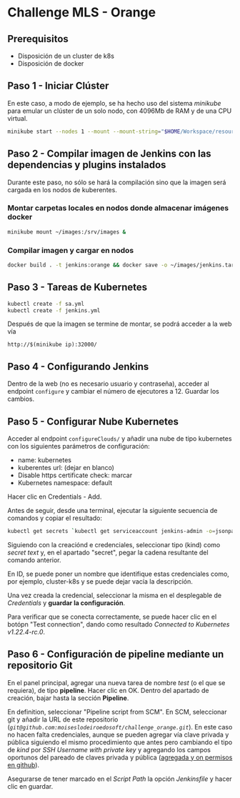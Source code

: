 # Challenge MLS - Orange

## Prerequisitos

- Disposición de un cluster de k8s
- Disposición de docker

## Paso 1 - Iniciar Clúster

En este caso, a modo de ejemplo, se ha hecho uso del sistema _minikube_ para emular un clúster de un solo nodo, con 4096Mb de RAM y de una CPU virtual.

```sh
minikube start --nodes 1 --mount --mount-string="$HOME/Workspace/resources/images:/srv/images" --memory 4096 --cpus=2 --addons=ingress --kubernetes-version=latest --extra-config=apiserver.feature-gates=RemoveSelfLink=false
```

## Paso 2 - Compilar imagen de Jenkins con las dependencias y plugins instalados

Durante este paso, no sólo se hará la compilación sino que la imagen será cargada en los nodos de kuberentes.

### Montar carpetas locales en nodos donde almacenar imágenes docker

```sh
minikube mount ~/images:/srv/images &
```

### Compilar imagen y cargar en nodos

```sh
docker build . -t jenkins:orange && docker save -o ~/images/jenkins.tar.gz jenkins:orange && for nodeName in `minikube node list | tr '\t' ' ' | cut -d ' ' -f1`; do minikube ssh -n $nodeName "sudo docker load -i /srv/images/jenkins.tar.gz"; done;
```

## Paso 3 - Tareas de Kubernetes

```sh
kubectl create -f sa.yml
kubectl create -f jenkins.yml
```

Después de que la imagen se termine de montar, se podrá acceder a la web vía

`http://$(minikube ip):32000/`

## Paso 4 - Configurando Jenkins

Dentro de la web (no es necesario usuario y contraseña), acceder al endpoint `configure` y cambiar el número de ejecutores a 12. Guardar los cambios.

## Paso 5 - Configurar Nube Kubernetes

Acceder al endpoint `configureClouds/` y añadir una nube de tipo kubernetes con los siguientes parámetros de configuración:

- name: kubernetes
- kuberentes url: (dejar en blanco)
- Disable https certificate check: marcar
- Kubernetes namespace: default

Hacer clic en Credentials - Add.

Antes de seguir, desde una terminal, ejecutar la siguiente secuencia de comandos y copiar el resultado:

```sh
kubectl get secrets `kubectl get serviceaccount jenkins-admin -o=jsonpath='{.secrets[0].name}' -n default` -o=jsonpath='{.data.token}' -n default | base64 -d
```

Siguiendo con la creaciónd e credenciales, seleccionar tipo (kind) como _secret text_ y, en el apartado "secret", pegar la cadena resultante del comando anterior.

En ID, se puede poner un nombre que identifique estas credenciales como, por ejemplo, cluster-k8s y se puede dejar vacía la descripción.

Una vez creada la credencial, seleccionar la misma en el desplegable de _Credentials_ y **guardar la configuración**.

Para verificar que se conecta correctamente, se puede hacer clic en el botópn "Test connection", dando como resultado _Connected to Kubernetes v1.22.4-rc.0_.

## Paso 6 - Configuración de pipeline mediante un repositorio Git

En el panel principal, agregar una nueva tarea de nombre _test_ (o el que se requiera), de tipo **pipeline**. Hacer clic en OK.
Dentro del apartado de creación, bajar hasta la sección **Pipeline**.

En definition, seleccionar "Pipeline script from SCM". En SCM, seleccionar git y añadir la URL de este repositorio (_`git@github.com:moiseslodeiroedosoft/challenge_orange.git`_). En este caso no hacen falta credenciales, aunque se pueden agregar vía clave privada y pública siguiendo el mismo procedimiento que antes pero cambiando el tipo de _kind_ por _SSH Username with private key_ y agregando los campos oportunos del pareado de claves privada y pública ([agregada y on permisos en github](https://docs.github.com/es/authentication/connecting-to-github-with-ssh/generating-a-new-ssh-key-and-adding-it-to-the-ssh-agent)).

Asegurarse de tener marcado en el _Script Path_ la opción _Jenkinsfile_ y hacer clic en guardar.
